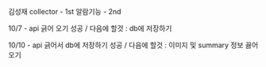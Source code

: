 김성재
collector - 1st
알람기능 - 2nd   
   
10/7 - api 긁어 오기 성공 / 다음에 할것 : db에 저장하기    
   
10/10 - api 긁어서 db에 저장하기 성공 / 다음에 할것 : 이미지 및 summary 정보 끓어오기    
